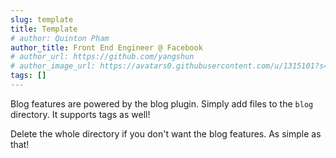 ```yaml
---
slug: template
title: Template
# author: Quinton Pham
author_title: Front End Engineer @ Facebook
# author_url: https://github.com/yangshun
# author_image_url: https://avatars0.githubusercontent.com/u/1315101?s=400&v=4
tags: []
---
```


Blog features are powered by the blog plugin. Simply add files to the `blog` directory. It supports tags as well!

Delete the whole directory if you don't want the blog features. As simple as that!
